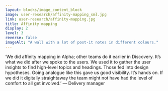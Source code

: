 ```yaml
---
layout: blocks/image_content_block
image: user-research/affinity-mapping_sml.jpg
link: user-research/affinity-mapping.jpg
title: Affinity mapping
display: 2
level: 3
reverse: false
imageAlt: "A wall with a lot of post-it notes in different colours."
---
```


‘We did affinity mapping in Alpha; other teams do it earlier in Discovery. It’s what we did after we spoke to the users. We used it to gather the user insights to find high-level topics and headings. Those fed into design hypotheses. Going analogue like this gave us good visibility. It’s hands on. If we did it digitally straightaway the team might not have had the level of comfort to all get involved.’ — Delivery manager

